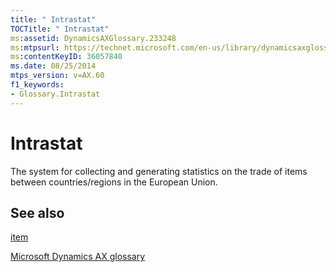 ```yaml
---
title: " Intrastat"
TOCTitle: " Intrastat"
ms:assetid: DynamicsAXGlossary.233248
ms:mtpsurl: https://technet.microsoft.com/en-us/library/dynamicsaxglossary.233248(v=AX.60)
ms:contentKeyID: 36057840
ms.date: 08/25/2014
mtps_version: v=AX.60
f1_keywords:
- Glossary.Intrastat
---
```


# Intrastat

The system for collecting and generating statistics on the trade of items between countries/regions in the European Union.

## See also

[item](item.md)

[Microsoft Dynamics AX glossary](glossary/microsoft-dynamics-ax-glossary.md)

  


